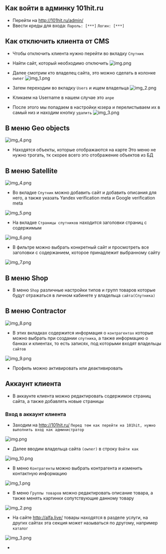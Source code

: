 ## Как войти в админку 101hit.ru

- Перейти на http://101hit.ru/admin/
- Ввести креды для входа: `Пароль: [***]` `Логин: [***]`

## Как отключить клиента от CMS

- Чтобы отключить клиента нужно перейти во вкладку `Спутник`
- Найти сайт, который необходимо отключить
![img.png](screenshots/img.png)
  
- Далее смотрим кто владелец сайта, это можно сделать в колонке `owner`
![img_1.png](screenshots/img_1.png)
  
- Затем переходим во вкладку `Users` и ищем владельца
![img_2.png](screenshots/img_2.png)
  
- Кликаем на Username в нашем случае это `anpe`
- После этого мы попадаем в настройки юзера и перелистываем их в самый низ и находим кнопку `удалить` 
![img_3.png](screenshots/img_3.png)
  
## В меню Geo objects

![img_4.png](screenshots/img_14.png)

- Находятся объекты, которые отображаются на карте
  Это меню не нужно трогать, тк скорее всего это отображение объектов из БД


## В меню Satellite
![img_4.png](screenshots/img_4.png)

- Во вкладке `Спутник` можно добавить сайт и добавить описания для него, а также указать Yandex verification meta и Google verification meta

![img_5.png](screenshots/img_5.png)

- На вкладке `Страницы спутников` находится заголовки страниц с содержимым

![img_6.png](screenshots/img_6.png)

- В фильтре можно выбрать конкретный сайт и просмотреть все заголовки с содержанием, которое принадлежит выбранному сайту

![img_7.png](screenshots/img_7.png)


## В меню Shop

- В меню `Shop` различные настройки типов и групп товаров которые будут отражаться в личном кабинете у владельца `сайта(Спутника)`

## В меню Contractor

![img_8.png](screenshots/img_8.png)

- В этих вкладках содержится информация о `контрагентах` которые можно выбрать при создании `спутника`, а также информацию о банках и клиентах, то есть записях, под которыми входят владельцы `сайтов`

![img_9.png](screenshots/img_9.png)

- Профиль можно активировать или деактивировать 

## Аккаунт клиента

- В аккаунте клиента можно редактировать содержимое страниц сайта, а также добавлять новые страницы 

### Вход в аккаунт клиента

- Заходим на http://101hit.ru/ `Перед тем как перейти на 101hit, нужно выполнить вход как администратор`

![img.png](screenshots/enter.png)

- Далее вводим владельца сайта `(owner)` в строку `Войти как`

![img_10.png](screenshots/img_10.png)

- В меню `Контрагенты` можно выбрать контрагента и изменить контактную информацию

![img_1.png](screenshots/img_11.png)

- В меню `Группы товаров` можно редактировать описание товара, а также менять картинки сопутствующие данному товару

![img_2.png](screenshots/img_12.png)

- На сайте http://alfa.live/ товары находятся в разделе услуги, на других сайтах эта секция может называться по другому, например `каталог`

![img_3.png](screenshots/img_13.png)

- 





